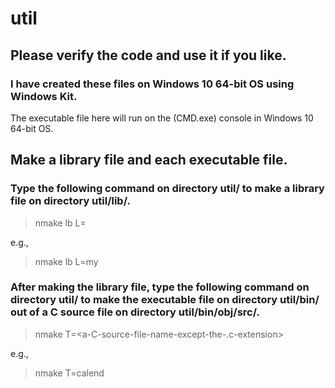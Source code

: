 # util


## Please verify the code and use it if you like.


### I have created these files on Windows 10 64-bit OS using Windows Kit.

The executable file here will run on the (CMD.exe) console in Windows 10 64-bit OS.


## Make a library file and each executable file.


### Type the following command on directory util/ to make a library file on directory util/lib/.

> nmake lb L=<a-library-file-name-you-like>

e.g.,
> nmake lb L=my


### After making the library file, type the following command on directory util/ to make the executable file on directory util/bin/ out of a C source file on directory util/bin/obj/src/.

> nmake T=<a-C-source-file-name-except-the-.c-extension>

e.g.,
> nmake T=calend
